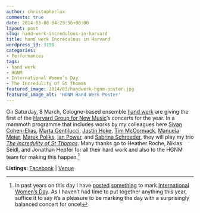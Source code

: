 ```yaml
---
author: christopherlux
comments: true
date: 2014-03-08 04:29:56+00:00
layout: post
slug: hand-werk-incredulous-in-harvard
title: hand werk Incredulous in Harvard
wordpress_id: 3198
categories:
- Performances
tags:
- hand werk
- HGNM
- International Women’s Day
- The Incredulity of St Thomas
featured_image: 2014/03/handwerk-hgnm-poster.jpg
featured_image_alt: 'HGNM Hand Werk Poster'
---
```


On Saturday, 8 March, Cologne-based ensemble [hand werk](http://ensemble-handwerk.eu/) are giving the first of the [Harvard Group for New Music](http://hgnm.org)’s concerts for the year. In a mammoth programme that includes works by my colleagues here [Sivan Cohen-Elias](https://soundcloud.com/sivan-cohen-elias), [Marta Gentilucci](http://martagentilucci.com/), [Justin Hoke](http://www.justinhoke.com/), [Tim McCormack](http://www.timothy-mccormack.com/), [Manuela Meier](http://mm.mur.at/), [Marek Poliks](http://www.marekpoliks.com/), [Ian Power](http://ianpoweromg.tumblr.com/), and [Sabrina Schroeder](http://sabrinaschroeder.com/), they will play my trio [_The Incredulity of St Thomas_](http://www.chrisswithinbank.net/2012/06/the-incredulity-of-st-thomas/). Many thanks go to Heather Roche, Niklas Seidl, and Jonathan Hepfer for all their hard work and also to the HGNM team for making this happen.[^iwdaside]

**Listings:** [Facebook](https://www.facebook.com/events/547821895337184/) \| [Venue](http://www.music.fas.harvard.edu/calendar.html)

[^iwdaside]: In past years on this day I have [posted](http://www.chrisswithinbank.net/2012/03/where-are-the-women-in-your-local-music-scene-paris-edition/) [something](http://www.chrisswithinbank.net/2011/03/where-are-the-women-in-your-local-music-scene/) to mark [International Women’s Day](http://www.internationalwomensday.com/). As I haven’t had time to put together anything this year, suffice it to say it’s a pleasure to be marking the day with a surprisingly balanced concert for once!
